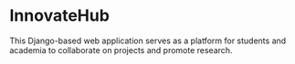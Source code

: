 # InnovateHub
 
This Django-based web application serves as a platform for students and academia to collaborate on projects and promote research.
